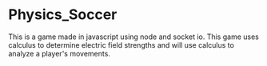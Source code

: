 # Physics_Soccer
This is a game made in javascript using node and socket io. This game uses calculus to determine electric field strengths and will use calculus to analyze a player's movements.
